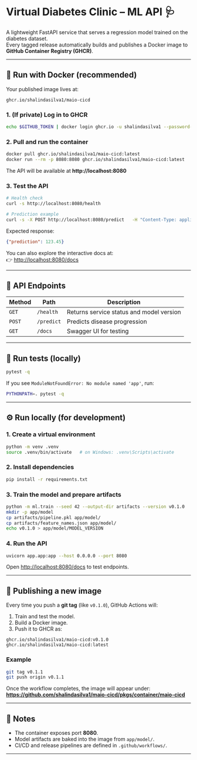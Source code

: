 # Virtual Diabetes Clinic – ML API 🩺

A lightweight FastAPI service that serves a regression model trained on the diabetes dataset.  
Every tagged release automatically builds and publishes a Docker image to **GitHub Container Registry (GHCR)**.

---

## 🐳 Run with Docker (recommended)

Your published image lives at:

```
ghcr.io/shalindasilva1/maio-cicd
```

### 1. (If private) Log in to GHCR

```bash
echo $GITHUB_TOKEN | docker login ghcr.io -u shalindasilva1 --password-stdin
```

### 2. Pull and run the container

```bash
docker pull ghcr.io/shalindasilva1/maio-cicd:latest
docker run --rm -p 8080:8080 ghcr.io/shalindasilva1/maio-cicd:latest
```

The API will be available at **http://localhost:8080**

### 3. Test the API

```bash
# Health check
curl -s http://localhost:8080/health

# Prediction example
curl -s -X POST http://localhost:8080/predict   -H "Content-Type: application/json"   -d '{"age":0.03,"sex":-0.04,"bmi":0.02,"bp":0.01,"s1":-0.02,"s2":0.01,"s3":0.0,"s4":-0.01,"s5":0.02,"s6":-0.001}'
```

Expected response:
```json
{"prediction": 123.45}
```

You can also explore the interactive docs at:  
👉 [http://localhost:8080/docs](http://localhost:8080/docs)

---

## 🧩 API Endpoints

| Method | Path | Description |
|--------|------|--------------|
| `GET` | `/health` | Returns service status and model version |
| `POST` | `/predict` | Predicts disease progression |
| `GET` | `/docs` | Swagger UI for testing |

---

## 🧪 Run tests (locally)

```bash
pytest -q
```

If you see `ModuleNotFoundError: No module named 'app'`, run:
```bash
PYTHONPATH=. pytest -q
```

---

## ⚙️ Run locally (for development)

### 1. Create a virtual environment

```bash
python -m venv .venv
source .venv/bin/activate   # on Windows: .venv\Scripts\activate
```

### 2. Install dependencies

```bash
pip install -r requirements.txt
```

### 3. Train the model and prepare artifacts

```bash
python -m ml.train --seed 42 --output-dir artifacts --version v0.1.0
mkdir -p app/model
cp artifacts/pipeline.pkl app/model/
cp artifacts/feature_names.json app/model/
echo v0.1.0 > app/model/MODEL_VERSION
```

### 4. Run the API

```bash
uvicorn app.app:app --host 0.0.0.0 --port 8080
```

Open [http://localhost:8080/docs](http://localhost:8080/docs) to test endpoints.

---

## 🚀 Publishing a new image

Every time you push a **git tag** (like `v0.1.0`), GitHub Actions will:

1. Train and test the model.
2. Build a Docker image.
3. Push it to GHCR as:

```
ghcr.io/shalindasilva1/maio-cicd:v0.1.0
ghcr.io/shalindasilva1/maio-cicd:latest
```

### Example

```bash
git tag v0.1.1
git push origin v0.1.1
```

Once the workflow completes, the image will appear under:  
**https://github.com/shalindasilva1/maio-cicd/pkgs/container/maio-cicd**

---

## 🧠 Notes

- The container exposes port **8080**.
- Model artifacts are baked into the image from `app/model/`.
- CI/CD and release pipelines are defined in `.github/workflows/`.

---
